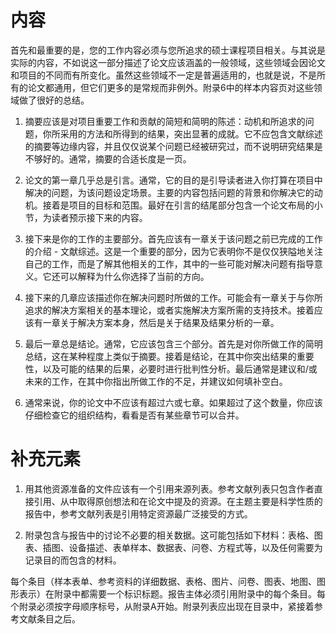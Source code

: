 # 内容

首先和最重要的是，您的工作内容必须与您所追求的硕士课程项目相关。与其说是实际的内容，不如说这一部分描述了论文应该涵盖的一般领域，这些领域会因论文和项目的不同而有所变化。虽然这些领域不一定是普遍适用的，也就是说，不是所有的论文都通用，但它们更多的是常规而非例外。附录6中的样本内容页对这些领域做了很好的总结。

1. 摘要应该是对项目重要工作和贡献的简短和简明的陈述：动机和所追求的问题，你所采用的方法和所得到的结果，突出显著的成就。它不应包含文献综述的摘要等边缘内容，并且仅仅说某个问题已经被研究过，而不说明研究结果是不够好的。通常，摘要的合适长度是一页。

2. 论文的第一章几乎总是引言。通常，它的目的是引导读者进入你打算在项目中解决的问题，为该问题设定场景。主要的内容包括问题的背景和你解决它的动机。接着是项目的目标和范围。最好在引言的结尾部分包含一个论文布局的小节，为读者预示接下来的内容。

3. 接下来是你的工作的主要部分。首先应该有一章关于该问题之前已完成的工作的介绍 - 文献综述。这是一个重要的部分，因为它表明你不是仅仅狭隘地关注自己的工作，而是了解其他相关的工作，其中的一些可能对解决问题有指导意义。它还可以解释为什么你选择了当前的方向。

4. 接下来的几章应该描述你在解决问题时所做的工作。可能会有一章关于与你所追求的解决方案相关的基本理论，或者实施解决方案所需的支持技术。接着应该有一章关于解决方案本身，然后是关于结果及结果分析的一章。

5. 最后一章总是结论。通常，它应该包含三个部分。首先是对你所做工作的简明总结，这在某种程度上类似于摘要。接着是结论，在其中你突出结果的重要性，以及可能的结果的后果，必要时进行批判性分析。最后通常是建议和/或未来的工作，在其中你指出所做工作的不足，并建议如何填补空白。

6. 通常来说，你的论文中不应该有超过六或七章。如果超过了这个数量，你应该仔细检查它的组织结构，看看是否有某些章节可以合并。

# 补充元素

1. 用其他资源准备的文件应该有一个引用来源列表。参考文献列表只包含作者直接引用、从中取得原创想法和在论文中提及的资源。在主题主要是科学性质的报告中，参考文献列表是引用特定资源最广泛接受的方式。

2. 附录包含与报告中的讨论不必要的相关数据。这可能包括如下材料：表格、图表、插图、设备描述、表单样本、数据表、问卷、方程式等，以及任何需要为记录目的而包含的材料。

每个条目（样本表单、参考资料的详细数据、表格、图片、问卷、图表、地图、图形表示）在附录中都需要一个标识标题。报告主体必须引用附录中的每个条目。每个附录必须按字母顺序标号，从附录A开始。附录列表应出现在目录中，紧接着参考文献条目之后。